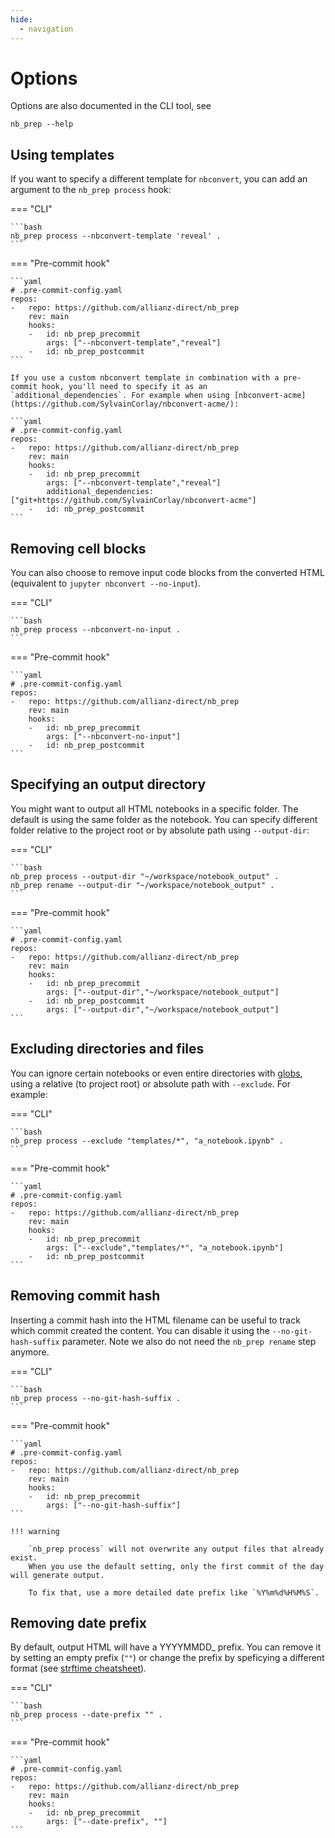 ```yaml
---
hide:
  - navigation
---
```


# Options

Options are also documented in the CLI tool, see 

```shell
nb_prep --help
```

## Using templates

If you want to specify a different template for `nbconvert`, you can add an argument to the `nb_prep process` hook:

=== "CLI"

    ```bash
    nb_prep process --nbconvert-template 'reveal' .
    ```

===  "Pre-commit hook"

    ```yaml
    # .pre-commit-config.yaml
    repos:
    -   repo: https://github.com/allianz-direct/nb_prep
        rev: main
        hooks:
        -   id: nb_prep_precommit
            args: ["--nbconvert-template","reveal"]
        -   id: nb_prep_postcommit
    ```

    If you use a custom nbconvert template in combination with a pre-commit hook, you'll need to specify it as an `additional_dependencies`. For example when using [nbconvert-acme](https://github.com/SylvainCorlay/nbconvert-acme/):

    ```yaml
    # .pre-commit-config.yaml
    repos:
    -   repo: https://github.com/allianz-direct/nb_prep
        rev: main
        hooks:
        -   id: nb_prep_precommit
            args: ["--nbconvert-template","reveal"]
            additional_dependencies: ["git+https://github.com/SylvainCorlay/nbconvert-acme"]
        -   id: nb_prep_postcommit
    ```


## Removing cell blocks

You can also choose to remove input code blocks from the converted HTML (equivalent to `jupyter nbconvert --no-input`).


=== "CLI"

    ```bash
    nb_prep process --nbconvert-no-input .
    ```

===  "Pre-commit hook"

    ```yaml
    # .pre-commit-config.yaml
    repos:
    -   repo: https://github.com/allianz-direct/nb_prep
        rev: main
        hooks:
        -   id: nb_prep_precommit
            args: ["--nbconvert-no-input"]
        -   id: nb_prep_postcommit
    ```

## Specifying an output directory

You might want to output all HTML notebooks in a specific folder. The default is using the same folder as the notebook. You can specify different folder relative to the project root or by absolute path using `--output-dir`:

=== "CLI"

    ```bash
    nb_prep process --output-dir "~/workspace/notebook_output" .
    nb_prep rename --output-dir "~/workspace/notebook_output" .
    ```

===  "Pre-commit hook"

    ```yaml
    # .pre-commit-config.yaml
    repos:
    -   repo: https://github.com/allianz-direct/nb_prep
        rev: main
        hooks:
        -   id: nb_prep_precommit
            args: ["--output-dir","~/workspace/notebook_output"]
        -   id: nb_prep_postcommit
            args: ["--output-dir","~/workspace/notebook_output"]
    ```

## Excluding directories and files

You can ignore certain notebooks or even entire directories with [globs](https://docs.python.org/3/library/glob.html), using a relative (to project root) or absolute path with `--exclude`. For example:

=== "CLI"

    ```bash
    nb_prep process --exclude "templates/*", "a_notebook.ipynb" .
    ```

===  "Pre-commit hook"

    ```yaml
    # .pre-commit-config.yaml
    repos:
    -   repo: https://github.com/allianz-direct/nb_prep
        rev: main
        hooks:
        -   id: nb_prep_precommit
            args: ["--exclude","templates/*", "a_notebook.ipynb"]
        -   id: nb_prep_postcommit
    ```

## Removing commit hash

Inserting a commit hash into the HTML filename can be useful to track which commit created the content. You can disable it using the `--no-git-hash-suffix` parameter. Note we also do not need the `nb_prep rename` step anymore.

=== "CLI"

    ```bash
    nb_prep process --no-git-hash-suffix .
    ```

===  "Pre-commit hook"

    ```yaml
    # .pre-commit-config.yaml
    repos:
    -   repo: https://github.com/allianz-direct/nb_prep
        rev: main
        hooks:
        -   id: nb_prep_precommit
            args: ["--no-git-hash-suffix"]
    ```

    !!! warning

        `nb_prep process` will not overwrite any output files that already exist.
        When you use the default setting, only the first commit of the day will generate output.

        To fix that, use a more detailed date prefix like `%Y%m%d%H%M%S`.



## Removing date prefix

By default, output HTML will have a YYYYMMDD_ prefix. You can remove it by setting an empty prefix (`""`) or change the prefix by speficying a different format (see [strftime cheatsheet](https://strftime.org/)).

=== "CLI"

    ```bash
    nb_prep process --date-prefix "" .
    ```

===  "Pre-commit hook"

    ```yaml
    # .pre-commit-config.yaml
    repos:
    -   repo: https://github.com/allianz-direct/nb_prep
        rev: main
        hooks:
        -   id: nb_prep_precommit
            args: ["--date-prefix", ""]
    ```
